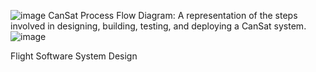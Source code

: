 ![image](https://github.com/user-attachments/assets/f84fb204-f575-4996-96bd-3a614ee65e4d)
CanSat Process Flow Diagram: A representation of the steps involved in designing, building, testing, and deploying a CanSat system.
![image](https://github.com/user-attachments/assets/ccde4da3-1f4b-4a64-8a31-48f2706c0ba8)

Flight Software System Design
